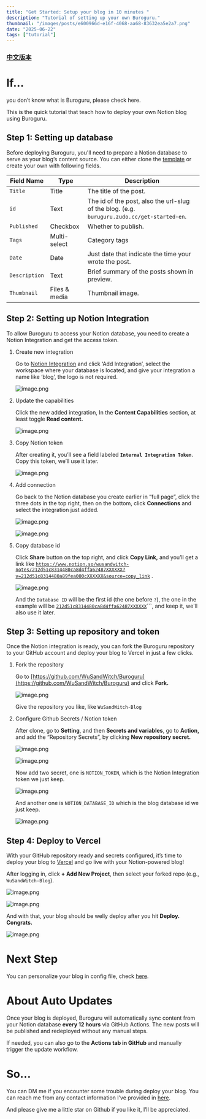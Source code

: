 ```yaml
---
title: "Get Started: Setup your blog in 10 minutes "
description: "Tutorial of setting up your own Buroguru."
thumbnail: "/images/posts/e600966d-e16f-4068-aa68-83632ea5e2a7.png"
date: "2025-06-22"
tags: ["tutorial"]
---
```


### [中文版本](https://buroguru.zudo.cc/posts/get-started-zh)


# If…


you don’t know what is Buroguru, please check here.


This is the quick tutorial that teach how to deploy your own Notion blog using Buroguru.


## Step 1: Setting up database


Before deploying Buroguru, you'll need to prepare a Notion database to serve as your blog’s content source. You can either clone the [template](/21ad51c831448068b621f3b5def5dd2d) or create your own with following fields.


| Field Name    | Type          | Description                                                                                 |
| ------------- | ------------- | ------------------------------------------------------------------------------------------- |
| `Title`       | Title         | The title of the post.                                                                      |
| `id`          | Text          | The id of the post, also the url-slug of the blog. (e.g. `buruguru.zudo.cc/get-started-en`. |
| `Published`   | Checkbox      | Whether to publish.                                                                         |
| `Tags`        | Multi-select  | Category tags                                                                               |
| `Date`        | Date          | Just date that indicate the time your wrote the post.                                       |
| `Description` | Text          | Brief summary of the posts shown in preview.                                                |
| `Thumbnail`   | Files & media | Thumbnail image.                                                                            |


## Step 2: Setting up Notion Integration


To allow Buroguru to access your Notion database, you need to create a Notion Integration and get the access token.

1. Create new integration

	Go to [Notion Integration](https://www.notion.so/profile/integrations) and click ‘Add Integration’, select the workspace where your database is located, and give your integration a name like ‘blog’, the logo is not required.


	![image.png](/images/posts/69163299-2ec2-4916-b0fb-f949c20dd4e6.png)

2. Update the capabilities

	Click the new added integration, In the **Content Capabilities** section, at least toggle **Read content.**


	![image.png](/images/posts/0c4f8ae9-10ee-4b63-b6e3-608fc24d7a33.png)

3. Copy Notion token

	After creating it, you’ll see a field labeled **`Internal Integration Token`**. Copy this token, we’ll use it later.


	![image.png](/images/posts/a42c3dba-50c8-49ac-bacb-06bd5dc5e267.png)

4. Add connection

	Go back to the Notion database you create earlier in “full page”, click the three dots in the top right, then on the bottom, click **Connections** and select the integration just added.


	![image.png](/images/posts/60f6d52e-13ac-44e8-9d57-3ec85579da4f.png)


	![image.png](/images/posts/0c2b8765-c448-4ac8-a2e6-d0ec656595fc.png)

5. Copy database id

	Click **Share** button on the top right, and click **Copy Link,** and you’ll get a link like [`https://www.notion.so/wusandwitch-notes/212d51c8314480ca8d4ffa62487XXXXXX?v=212d51c8314480a89fea000cXXXXXX&source=copy_link`](https://www.notion.so/wusandwitch-notes/212d51c8314480ca8d4ffa624873e734?v=212d51c8314480a89fea000c43f4e73f) .


	![image.png](/images/posts/24ad2210-67bb-4711-b81e-df99521b5a99.png)


	And the `Database ID` will be the first id (the one before `?`), the one in the example will be  [`212d51c8314480ca8d4ffa62487XXXXXX`](https://www.notion.so/wusandwitch-notes/212d51c8314480ca8d4ffa624873e734?v=212d51c8314480a89fea000c43f4e73f)```, and keep it, we'll also use it later.


## Step 3: Setting up repository and token


Once the Notion integration is ready, you can fork the Buroguru repository to your GitHub account and deploy your blog to Vercel in just a few clicks.

1. Fork the repository

	Go to [https://github.com/WuSandWitch/Buroguru](https://github.com/WuSandWitch/Buroguru) and click **Fork.**


	![image.png](/images/posts/11f244e9-249c-409c-9175-7a66b33c0ee3.png)


	Give the repository you like, like `WuSandWitch-Blog`

2. Configure Github Secrets /  Notion token

	After clone, go to **Setting**, and then **Secrets and variables**, go to **Action,** and add the “Repository Secrets”, by clicking **New repository secret.**


	![image.png](/images/posts/bbeaa2c4-1d88-4252-8ae2-db6bcf9c23ef.png)


	![image.png](/images/posts/6946ad96-c634-4488-a998-7de08aa3d645.png)


	Now add two secret, one is `NOTION_TOKEN`, which is the Notion Integration token we just keep.


	![image.png](/images/posts/3eb7f31a-f507-4046-b551-c2391d12cb46.png)


	And another one is `NOTION_DATABASE_ID` which is the blog database id we just keep.


	![image.png](/images/posts/4851922e-3670-4b17-987c-ffc4e804ccb3.png)


## Step 4: Deploy to Vercel


With your GitHub repository ready and secrets configured, it’s time to deploy your blog to [Vercel](https://vercel.com/) and go live with your Notion-powered blog!


After logging in, click **+ Add New Project**, then select your forked repo (e.g., `WuSandWitch-Blog`).


![image.png](/images/posts/f40665d4-e2d8-4a39-ac52-e0d01aace2c6.png)


![image.png](/images/posts/97ff3948-4cba-4fde-80bc-9a86e4be5122.png)


And with that, your blog should be welly deploy after you hit **Deploy. Congrats.**


![image.png](/images/posts/cb61789d-c067-4e31-9090-0edb31e6068e.png)


# Next Step


You can personalize your blog in config file, check [here](https://buroguru.zudo.cc/posts/config-guide-en).


# About Auto Updates


Once your blog is deployed, Buroguru will automatically sync content from your Notion database **every 12 hours** via GitHub Actions. The new posts will be published and redeployed without any manual steps.


If needed, you can also go to the **Actions tab in GitHub** and manually trigger the update workflow.


# So…


You can DM me if you encounter some trouble during deploy your blog. You can reach me from any contact information I’ve provided in [here](https://wusandwitch.zudo.cc/).


And please give me a little star on Github if you like it, I’ll be appreciated.

